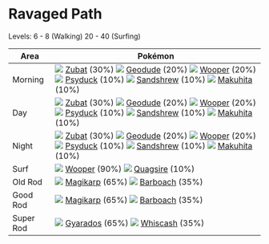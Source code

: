 # Ravaged Path
Levels: 6 - 8 (Walking) 20 - 40 (Surfing)

Area       | Pokémon
---        | ---
Morning    | ![][041]  [Zubat] (30%) ![][074]  [Geodude] (20%) ![][194]  [Wooper] (20%)  ![][054]  [Psyduck] (10%) ![][027]  [Sandshrew] (10%) ![][296]  [Makuhita] (10%)<br>
Day        | ![][041]  [Zubat] (30%) ![][074]  [Geodude] (20%) ![][194]  [Wooper] (20%)  ![][054]  [Psyduck] (10%) ![][027]  [Sandshrew] (10%) ![][296]  [Makuhita] (10%)<br>
Night      | ![][041]  [Zubat] (30%) ![][074]  [Geodude] (20%) ![][194]  [Wooper] (20%)  ![][054]  [Psyduck] (10%) ![][027]  [Sandshrew] (10%) ![][296]  [Makuhita] (10%)<br>
Surf       | ![][194]  [Wooper] (90%) ![][195]  [Quagsire] (10%)
Old Rod    | ![][129]  [Magikarp] (65%) ![][339]  [Barboach] (35%)
Good Rod   | ![][129]  [Magikarp] (65%) ![][339]  [Barboach] (35%)
Super Rod  | ![][130]  [Gyarados] (65%) ![][340]  [Whiscash] (35%)


[Sandshrew]: /pokemon_changes/027/
[Zubat]: /pokemon_changes/041/
[Psyduck]: /pokemon_changes/054/
[Geodude]: /pokemon_changes/074/
[Magikarp]: /pokemon_changes/129/
[Gyarados]: /pokemon_changes/130/
[Wooper]: /pokemon_changes/194/
[Quagsire]: /pokemon_changes/195/
[Makuhita]: /pokemon_changes/296/
[Barboach]: /pokemon_changes/339/
[Whiscash]: /pokemon_changes/340/
[027]: /img/pokemon/027.png
[041]: /img/pokemon/041.png
[054]: /img/pokemon/054.png
[074]: /img/pokemon/074.png
[129]: /img/pokemon/129.png
[130]: /img/pokemon/130.png
[194]: /img/pokemon/194.png
[195]: /img/pokemon/195.png
[296]: /img/pokemon/296.png
[339]: /img/pokemon/339.png
[340]: /img/pokemon/340.png
